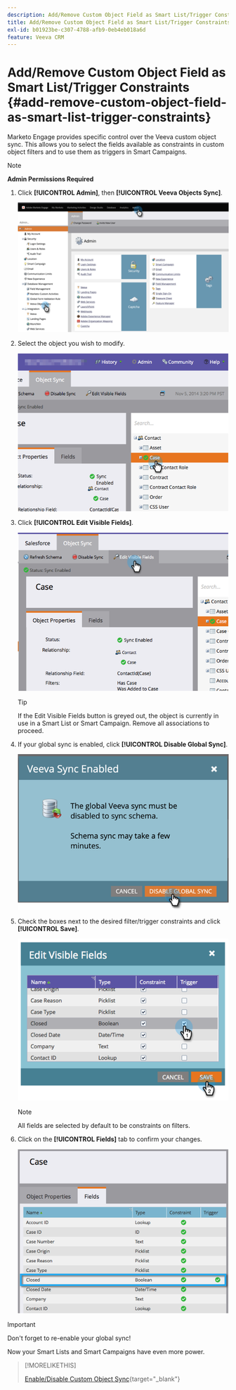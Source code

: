 ```yaml
---
description: Add/Remove Custom Object Field as Smart List/Trigger Constraints - Marketo Docs - Product Documentation
title: Add/Remove Custom Object Field as Smart List/Trigger Constraints
exl-id: b01923be-c307-4788-afb9-0eb4eb018a6d
feature: Veeva CRM
---
```

# Add/Remove Custom Object Field as Smart List/Trigger Constraints {#add-remove-custom-object-field-as-smart-list-trigger-constraints}

Marketo Engage provides specific control over the Veeva custom object sync. This allows you to select the fields available as constraints in custom object filters and to use them as triggers in Smart Campaigns.

>[!NOTE]
>
>**Admin Permissions Required**

1. Click **[!UICONTROL Admin]**, then **[!UICONTROL Veeva Objects Sync]**.

   ![](assets/add-remove-custom-object-field-as-smart-list-trigger-constraints-1.png)

1. Select the object you wish to modify.

   ![](assets/add-remove-custom-object-field-as-smart-list-trigger-constraints-2.png)

1. Click **[!UICONTROL Edit Visible Fields]**.

   ![](assets/add-remove-custom-object-field-as-smart-list-trigger-constraints-3.png)

   >[!TIP]
   >
   >If the Edit Visible Fields button is greyed out, the object is currently in use in a Smart List or Smart Campaign. Remove all associations to proceed.

1. If your global sync is enabled, click **[!UICONTROL Disable Global Sync]**.

   ![](assets/add-remove-custom-object-field-as-smart-list-trigger-constraints-4.png)

1. Check the boxes next to the desired filter/trigger constraints and click **[!UICONTROL Save]**.

   ![](assets/add-remove-custom-object-field-as-smart-list-trigger-constraints-5.png)

   >[!NOTE]
   >
   >All fields are selected by default to be constraints on filters.

1. Click on the **[!UICONTROL Fields]** tab to confirm your changes.

   ![](assets/add-remove-custom-object-field-as-smart-list-trigger-constraints-6.png)

>[!IMPORTANT]
>
>Don't forget to re-enable your global sync!

Now your Smart Lists and Smart Campaigns have even more power.

>[!MORELIKETHIS]
>
>[Enable/Disable Custom Object Sync](/help/marketo/product-docs/crm-sync/veeva-crm-sync/sync-details/enable-disable-custom-object-sync.md){target="_blank"}
